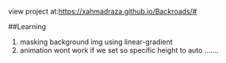 view project at:https://xahmadraza.github.io/Backroads/#

##Learning

1. masking background img using linear-gradient
2. animation wont work if we set so specific height to auto .......
